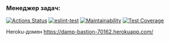 ### Менеджер задач:
[![Actions Status](https://github.com/PVArech/backend-project-lvl4/workflows/hexlet-check/badge.svg)](https://github.com/PVArech/backend-project-lvl4/actions)
[![eslint-test](https://github.com/PVArech/backend-project-lvl4/actions/workflows/main.yml/badge.svg)](https://github.com/PVArech/backend-project-lvl4/actions/workflows/main.yml)
[![Maintainability](https://api.codeclimate.com/v1/badges/2703104206af9c9d53fe/maintainability)](https://codeclimate.com/github/PVArech/backend-project-lvl4/maintainability)
[![Test Coverage](https://api.codeclimate.com/v1/badges/2703104206af9c9d53fe/test_coverage)](https://codeclimate.com/github/PVArech/backend-project-lvl4/test_coverage)

Heroku-домен https://damp-bastion-70162.herokuapp.com/